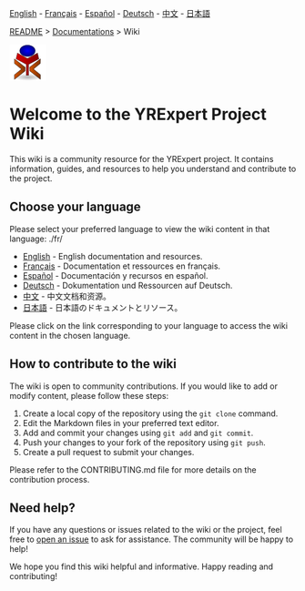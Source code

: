[English](https://github.com/yrelay/yrexpert/blob/main/docs/README_en.md) - [Français](https://github.com/yrelay/yrexpert/blob/main/docs/README_fr.md) - [Español](https://github.com/yrelay/yrexpert/blob/main/docs/README_es.md) - [Deutsch](https://github.com/yrelay/yrexpert/blob/main/docs/README_de.md) - [中文](https://github.com/yrelay/yrexpert/blob/main/docs/README_zh.md) - [日本語](https://github.com/yrelay/yrexpert/blob/main/docs/README_ja.md)

[README](https://github.com/yrelay/yrexpert/blob/main/docs/README.md) > [Documentations](https://github.com/yrelay/yrexpert/blob/main/docs/HOME.md) > Wiki

![yrexpert_logo.png](https://github.com/yrelay/yrexpert/raw/main/docs/wiki/fr/yrexpert_logo.png)

# Welcome to the YRExpert Project Wiki

This wiki is a community resource for the YRExpert project. It contains information, guides, and resources to help you understand and contribute to the project.

## Choose your language

Please select your preferred language to view the wiki content in that language:
./fr/
- [English](https://github.com/yrelay/yrexpert/blob/main/docs/wiki/en/home.md) - English documentation and resources.
- [Français](https://github.com/yrelay/yrexpert/blob/main/docs/wiki/fr/accueil.md) - Documentation et ressources en français.
- [Español](https://github.com/yrelay/yrexpert/blob/main/docs/wiki/es/inicio.md) - Documentación y recursos en español.
- [Deutsch](https://github.com/yrelay/yrexpert/blob/main/docs/wiki/de/empfang.md) - Dokumentation und Ressourcen auf Deutsch.
- [中文](https://github.com/yrelay/yrexpert/blob/main/docs/wiki/zh/huanyíng.md) - 中文文档和资源。
- [日本語](https://github.com/yrelay/yrexpert/blob/main/docs/wiki/ja/homu.md) - 日本語のドキュメントとリソース。

Please click on the link corresponding to your language to access the wiki content in the chosen language.

## How to contribute to the wiki

The wiki is open to community contributions. If you would like to add or modify content, please follow these steps:

1. Create a local copy of the repository using the `git clone` command.
2. Edit the Markdown files in your preferred text editor.
3. Add and commit your changes using `git add` and `git commit`.
4. Push your changes to your fork of the repository using `git push`.
5. Create a pull request to submit your changes.

Please refer to the CONTRIBUTING.md file for more details on the contribution process.

## Need help?

If you have any questions or issues related to the wiki or the project, feel free to [open an issue](https://github.com/yrexpert/issues) to ask for assistance. The community will be happy to help!

We hope you find this wiki helpful and informative. Happy reading and contributing!

